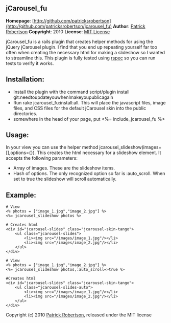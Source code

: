 jCarousel_fu
--------------
**Homepage**: [http://github.com/patricksrobertson](http://github.com/patricksrobertson/jcarousel_fu)
**Author**: [Patrick Robertson](mailto:patricksrobertson@gmail.com)
**Copyright**: 2010
**License**: [MIT License](file:LICENSE)

jCarousel_fu is a rails plugin that creates helper methods for using the jQuery jCarousel plugin.  I find that you end up repeating yourself far too often when creating the necessary html for making a slideshow so I wanted to streamline this.  This plugin is fully tested using [rspec](http://rspec.info) so you can run tests to verify it works.

Installation:
-------------
* Install the plugin with the command script/plugin install git:needtoupdateyouwhenImakeyoupublicagain
* Run rake jcarousel_fu:install:all.  This will place the javascript files, image files, and CSS files for the default jCarousel skin into the public directories.
* somewhere in the head of your page, put <%= include_jcarousel_fu %>

Usage:
------
In your view you can use the helper method jcarousel_slideshow(images=[],options={}).  This creates the html necessary for a slideshow element.  It accepts the following parameters:
* Array of images.  These are the slideshow items.
* Hash of options.  The only recognized option so far is :auto_scroll.  When set to true the slideshow will scroll automatically.

Example:
-------

	# View
	<% photos = ["image_1.jpg","image_2.jpg"] %>
	<%= jcarousel_slideshow photos %>
	
	# Creates html
	<div id="jcarousel-slides" class="jcarousel-skin-tango">
		<ul class="jcarousel-slides">
			<li><img src="/images/image_1.jpg"/></li>
			<li><img src="/images/image_2.jpg"/></li>
		</ul>
	</div>
	
	# View
	<% photos = ["image_1.jpg","image_2.jpg"] %>
	<%= jcarousel_slideshow photos,:auto_scroll=>true %>
	
	#Creates html
	<div id="jcarousel-slides" class="jcarousel-skin-tango">
		<ul class="jcarousel-slides-auto">
			<li><img src="/images/image_1.jpg"/></li>
			<li><img src="/images/image_2.jpg"/></li>
		</ul>
	</div>


Copyright (c) 2010 [Patrick Robertson](http://p-rob.me), released under the MIT license  
